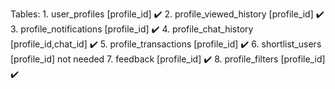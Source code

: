 Tables:
    1. user_profiles [profile_id] :heavy_check_mark:
    2. profile_viewed_history [profile_id] :heavy_check_mark:
    3. profile_notifications [profile_id] :heavy_check_mark:
    4. profile_chat_history [profile_id,chat_id] :heavy_check_mark:
    5. profile_transactions [profile_id] :heavy_check_mark:
    6. shortlist_users [profile_id] not needed
    7. feedback [profile_id] :heavy_check_mark:
    8. profile_filters [profile_id] :heavy_check_mark: